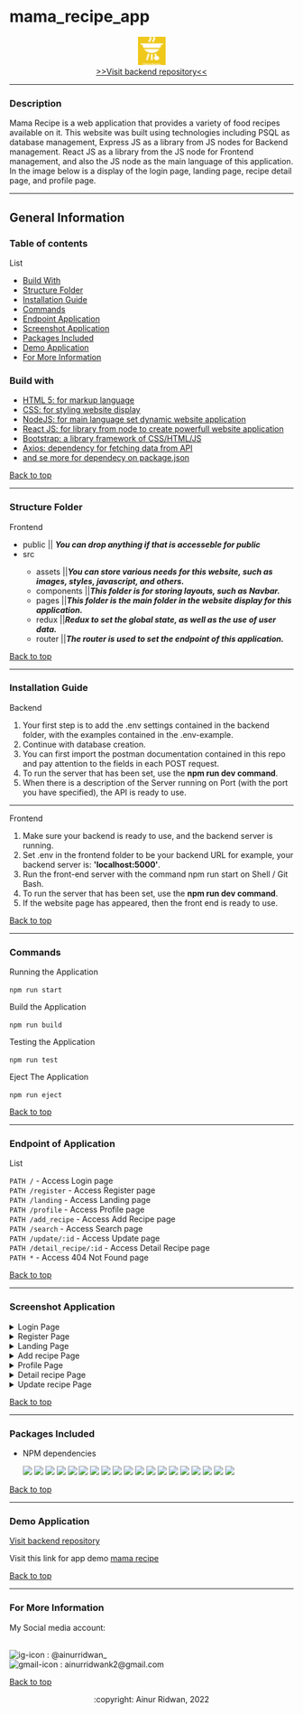 # mama_recipe_app
<div align="center"><img src="https://github.com/ainurcoding/mama_recipe_app/blob/master/logo_mama_recipe.png" height="50" width="50"/></div>
<div align='center'><a href='https://github.com/ainurcoding/mama_recipe_app/tree/master/backend'> >>Visit backend repository<< </a></div>
<hr />

### Description

<p>Mama Recipe is a web application that provides a variety of food recipes available on it. This website was built using technologies including PSQL as database management, Express JS as a library from JS nodes for Backend management. React JS as a library from the JS node for Frontend management, and also the JS node as the main language of this application. In the image below is a display of the login page, landing page, recipe detail page, and profile page.
</p>
<hr/>

## General Information

### Table of contents

<div id='table-of-content'>List</div>

- <a href='#build-with'>Build With</a>
- <a href='#structure-folder'>Structure Folder</a>
- <a href='#installation-guide'>Installation Guide</a>
- <a href='#commands'>Commands</a>
- <a href='#endpoint'>Endpoint Application</a>
- <a href='#ss-app'>Screenshot Application</a>
- <a href='#packages-included'>Packages Included</a>
- <a href='#demo-application'>Demo Application</a>
- <a href='#for-more-information'>For More Information</a>



### Build with 
<ul id='build-with'>
  <li><a href='https://html5.org/'>HTML 5: for markup language</a></li>
  <li><a href='https://www.w3.org/Style/CSS/Overview.en.html'>CSS: for styling website display</a></li>
  <li><a href='https://nodejs.org/en/'>NodeJS: for main language set dynamic website application</a></li>
  <li><a href='https://reactjs.org/'>React JS: for library from node to create powerfull website application</a></li>
  <li><a href='https://html5.org/'>Bootstrap: a library framework of CSS/HTML/JS </a></li>
  <li><a href='https://html5.org/'>Axios: dependency for fetching data from API</a></li>
  <li><a href='https://github.com/ainurcoding/mama_recipe_app/blob/master/frontend/package.json'>and se more for dependecy on package.json</a></li>
</ul>

<a href='#table-of-content'>Back to top</a>
<hr />

### Structure Folder 

<p id='structure-folder'>Frontend</p>
<ul>
  <li>public || <span><b><i>You can drop anything if that is accesseble for public</i></b></span></li>
  <li>src</li>
  <ul>
    <li>assets ||<span><b><i>You can store various needs for this website, such as images, styles, javascript, and others.</i></b></span></li>
    <li>components ||<span><b><i>This folder is for storing layouts, such as Navbar.</i></b></span></li>
    <li>pages ||<span><b><i>This folder is the main folder in the website display for this application.</i></b></span></li>
    <li>redux ||<span><b><i>Redux to set the global state, as well as the use of user data.</i></b></span></li>
    <li>router ||<span><b><i>The router is used to set the endpoint of this application.</i></b></span></li>
  </ul>
</ul>
<a href='#table-of-content'>Back to top</a>
<hr/>

### Installation Guide 

<p id='installation-guide'>Backend</p>
<ol type="1">
  <li>Your first step is to add the .env settings contained in the backend folder, with the examples contained in the .env-example.</li>
  <li>Continue with database creation.</li>
  <li>You can first import the postman documentation contained in this repo and pay attention to the fields in each POST request.
</li>
  <li>To run the server that has been set, use the <b>npm run dev command</b>.</li>
  <li>When there is a description of the Server running on Port (with the port you have specified), the API is ready to use.</li>
</ol>
<hr />
<p>Frontend</p>
<ol type="1">
  <li>Make sure your backend is ready to use, and the backend server is running.</li>
  <li>Set .env in the frontend folder to be your backend URL for example, your backend server is: <b>'localhost:5000'</b>.</li>
  <li>Run the front-end server with the command npm run start on Shell / Git Bash.</li>
  <li>To run the server that has been set, use the <b>npm run dev command</b>.</li>
  <li>If the website page has appeared, then the front end is ready to use.</li>
</ol>

<a href='#table-of-content'>Back to top</a>
<hr />

### Commands 
<p id='commands'>Running the Application</p>

`npm run start`

Build the Application

`npm run build`

Testing the Application

`npm run test`

Eject The Application

`npm run eject`

<a href='#table-of-content'>Back to top</a>
<hr />

### Endpoint of Application 

<p id='endpoint'>List</p>

`PATH /` - Access Login page\
`PATH /register` - Access Register page\
`PATH /landing` - Access Landing page\
`PATH /profile` - Access Profile page\
`PATH /add_recipe` - Access Add Recipe page\
`PATH /search` - Access Search page\
`PATH /update/:id` - Access Update page\
`PATH /detail_recipe/:id` - Access Detail Recipe page\
`PATH *` - Access 404 Not Found page

<a href='#table-of-content'>Back to top</a>
<hr />

### Screenshot Application 

<details id='ss-app' >
  <summary>
    Login Page
  </summary>
<img src="https://github.com/ainurcoding/mama_recipe_app/blob/master/ss/login_page.png" alt="login Page" />
</details>
<details>
  <summary>
    Register Page
  </summary>
<img src="https://github.com/ainurcoding/mama_recipe_app/blob/master/ss/register_page.png" alt="register Page" />
</details>
<details>
  <summary>
    Landing Page
  </summary>
<img src="https://github.com/ainurcoding/mama_recipe_app/blob/master/ss/landing_page.png" alt="landing Page" />
</details>
<details>
  <summary>
    Add recipe Page
  </summary>
<img src="https://github.com/ainurcoding/mama_recipe_app/blob/master/ss/add%20recipe%20page.jpeg" alt="login Page" />
</details>
<details>
  <summary>
    Profile Page
  </summary>
<img src="https://github.com/ainurcoding/mama_recipe_app/blob/master/ss/Profile%20user.jpeg" alt="login Page" />
</details>
<details>
  <summary>
    Detail recipe Page
  </summary>
<img src="https://github.com/ainurcoding/mama_recipe_app/blob/master/ss/detail%20recipe.jpeg" alt="login Page" />
</details>
<details>
  <summary>
    Update recipe Page
  </summary>
<img src="https://github.com/ainurcoding/mama_recipe_app/blob/master/ss/Update%20recipe%20page.jpeg" alt="login Page" />
</details>

<a href='#table-of-content'>Back to top</a>
<hr />

### Packages Included 

- <p id='packages-included'>NPM dependencies</p>


  ![](https://img.shields.io/badge/bcrypt-v5.0.1-blue)
  ![](https://img.shields.io/badge/body--parser-v1.19.2-blue)
  ![](https://img.shields.io/badge/cors-v2.8.5-blue)
  ![](https://img.shields.io/badge/dotenv-v16.0.0-blue)
  ![](https://img.shields.io/badge/express-v4.17.3-blue)
  ![](https://img.shields.io/badge/express--validator-v5.3.1-blue)
  ![](https://img.shields.io/badge/helmet-v5.0.2-blue)
  ![](https://img.shields.io/badge/pg-v8.7.3-blue)
  ![](https://img.shields.io/badge/multer-v1.4.4-blue)
  ![](https://img.shields.io/badge/xss--clean-v0.1.1-blue)
  ![](https://img.shields.io/badge/jsonwebtoken-v8.5.1-blue)
  ![](https://img.shields.io/badge/sweetalert-v2.1.2-blue)
  ![](https://img.shields.io/badge/reactstrap-v9.0.2-blue)
  ![](https://img.shields.io/badge/react-router-dom-v6.3.0-blue)
  ![](https://img.shields.io/badge/react-dom-v17.0.2-blue)
  ![](https://img.shields.io/badge/react-v17.0.2-blue)
  ![](https://img.shields.io/badge/jwt-decode-v3.1.2-blue)
  ![](https://img.shields.io/badge/axios-v0.26.1-blue)
  ![](https://img.shields.io/badge/bootstrap-v5.1.3-blue)
  
<a href='#table-of-contents'>Back to top</a>
<hr />

### Demo Application
<p id='demo-application'><a href='https://github.com/ainurcoding/mama_recipe_app/tree/master/backend'>Visit backend repository</a></p>
<p>Visit this link for app demo <a href='https://mama-recipe-kappa.vercel.app/'>mama recipe</a></p>

<a href='#table-of-content'>Back to top</a>
<hr />

### For More Information 
<p id='for-more-information'>My Social media account:</p> <br />
<div>
<img height="25" width="25" src='https://camo.githubusercontent.com/c9dacf0f25a1489fdbc6c0d2b41cda58b77fa210a13a886d6f99e027adfbd358/68747470733a2f2f6564656e742e6769746875622e696f2f537570657254696e7949636f6e732f696d616765732f7376672f696e7374616772616d2e737667' alt='ig-icon'></img><span> : @ainurridwan_</span>
</div>

<div>
<img height="25" width="25" src='https://camo.githubusercontent.com/4a3dd8d10a27c272fd04b2ce8ed1a130606f95ea6a76b5e19ce8b642faa18c27/68747470733a2f2f6564656e742e6769746875622e696f2f537570657254696e7949636f6e732f696d616765732f7376672f676d61696c2e737667' alt='gmail-icon'></img><span> : ainurridwank2@gmail.com</span>
</div>

<a href='#table-of-content'>Back to top</a>

<div align='center'>
:copyright: Ainur Ridwan, 2022
</div>
